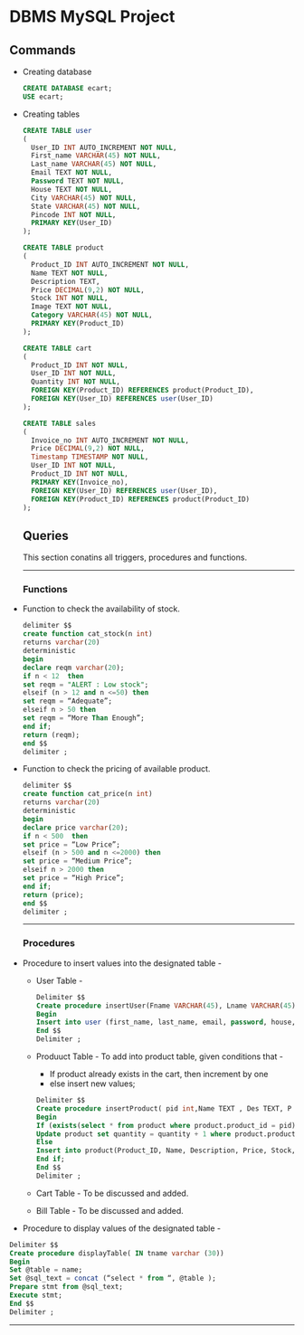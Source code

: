 # DBMS MySQL Project
## Commands
- Creating database
  ```sql
  CREATE DATABASE ecart;
  USE ecart;
  ```
- Creating tables
  ```sql
  CREATE TABLE user
  (
    User_ID INT AUTO_INCREMENT NOT NULL, 
    First_name VARCHAR(45) NOT NULL, 
    Last_name VARCHAR(45) NOT NULL, 
    Email TEXT NOT NULL, 
    Password TEXT NOT NULL,
    House TEXT NOT NULL, 
    City VARCHAR(45) NOT NULL, 
    State VARCHAR(45) NOT NULL, 
    Pincode INT NOT NULL, 
    PRIMARY KEY(User_ID)
  );

  CREATE TABLE product
  (
    Product_ID INT AUTO_INCREMENT NOT NULL, 
    Name TEXT NOT NULL, 
    Description TEXT, 
    Price DECIMAL(9,2) NOT NULL, 
    Stock INT NOT NULL, 
    Image TEXT NOT NULL, 
    Category VARCHAR(45) NOT NULL, 
    PRIMARY KEY(Product_ID)
  ); 

  CREATE TABLE cart
  (
    Product_ID INT NOT NULL, 
    User_ID INT NOT NULL, 
    Quantity INT NOT NULL, 
    FOREIGN KEY(Product_ID) REFERENCES product(Product_ID), 
    FOREIGN KEY(User_ID) REFERENCES user(User_ID)
  );
  
  CREATE TABLE sales
  (
    Invoice_no INT AUTO_INCREMENT NOT NULL, 
    Price DECIMAL(9,2) NOT NULL, 
    Timestamp TIMESTAMP NOT NULL, 
    User_ID INT NOT NULL, 
    Product_ID INT NOT NULL, 
    PRIMARY KEY(Invoice_no), 
    FOREIGN KEY(User_ID) REFERENCES user(User_ID),
    FOREIGN KEY(Product_ID) REFERENCES product(Product_ID)
  );   
  ```
  
  ## Queries
  
  This section conatins all triggers, procedures and functions. 
  
  ---
  ### Functions
  
* Function to check the availability of stock.

  ```sql
  delimiter $$
  create function cat_stock(n int)
  returns varchar(20)
  deterministic
  begin
  declare reqm varchar(20);
  if n < 12  then 
  set reqm = "ALERT : Low stock";
  elseif (n > 12 and n <=50) then 
  set reqm = “Adequate”;
  elseif n > 50 then
  set reqm = “More Than Enough”; 
  end if;
  return (reqm);
  end $$
  delimiter ;
  ```
  
* Function to check the pricing of available product. 
  
   ```sql
   delimiter $$
   create function cat_price(n int)
   returns varchar(20)
   deterministic
   begin
   declare price varchar(20);
   if n < 500  then 
   set price = “Low Price”;
   elseif (n > 500 and n <=2000) then 
   set price = “Medium Price”;
   elseif n > 2000 then
   set price = “High Price”; 
   end if;
   return (price);
   end $$
   delimiter ;
   ```
  ---
  
  ### Procedures
  
* Procedure to insert values into the designated table - 
  * User Table -
    ```sql
    Delimiter $$ 
    Create procedure insertUser(Fname VARCHAR(45), Lname VARCHAR(45), Email TEXT , Pwd TEXT, h TEXT, C VARCHAR(45), S VARCHAR(45), P INT)
    Begin
    Insert into user (first_name, last_name, email, password, house, city, state, pincode) values(fname , lname, email, pwd, h ,c,s,p );
    End $$
    Delimiter ;  
    ```
 
  * Produuct Table - To add into product table, given conditions that -
    * If product already exists in the cart, then increment by one
    * else insert new values;
    ```sql
    Delimiter $$ 
    Create procedure insertProduct( pid int,Name TEXT , Des TEXT, P DECIMAL(9,2), S INT, Image TEXT, Category VARCHAR(45))
    Begin
    If (exists(select * from product where product.product_id = pid) ) then
    Update product set quantity = quantity + 1 where product.product_id = pid ;
    Else 
    Insert into product(Product_ID, Name, Description, Price, Stock, Image, Category) values(name, des ,p ,s ,I ,c);
    End if;
    End $$
    Delimiter ;  

    ```
  * Cart Table - To be discussed and added.
  * Bill Table - To be discussed and added.

* Procedure to display values of the designated table - 
```sql
Delimiter $$ 
Create procedure displayTable( IN tname varchar (30))
Begin
Set @table = name;
Set @sql_text = concat (“select * from “, @table );
Prepare stmt from @sql_text;
Execute stmt;
End $$
Delimiter ;  
```
   
  
  ---
